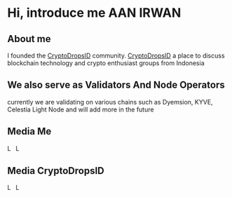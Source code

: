 # Hi, introduce me  AAN IRWAN 

## About me
I founded the [CryptoDropsID](https://twitter.com/cryptodropsid) community. [CryptoDropsID](https://twitter.com/cryptodropsid) a place to discuss blockchain technology and crypto enthusiast groups from Indonesia

## We also serve as Validators And Node Operators
currently we are validating on various chains such as Dyemsion, KYVE, Celestia Light Node and will add more in the future

## Media Me 
<img src="https://upload.wikimedia.org/wikipedia/commons/thumb/c/ce/X_logo_2023.svg/180px-X_logo_2023.svg.png" alt="Logo MySQL" width="15" height="15"> 


<img src="https://upload.wikimedia.org/wikipedia/commons/thumb/8/83/Telegram_2019_Logo.svg/182px-Telegram_2019_Logo.svg.png" alt="Logo Telegram" width="15" height="15">

## Media CryptoDropsID
<img src="https://upload.wikimedia.org/wikipedia/commons/thumb/c/ce/X_logo_2023.svg/180px-X_logo_2023.svg.png" alt="Logo MySQL" width="15" height="15"> 


<img src="https://upload.wikimedia.org/wikipedia/commons/thumb/8/83/Telegram_2019_Logo.svg/182px-Telegram_2019_Logo.svg.png" alt="Logo Telegram" width="15" height="15">

